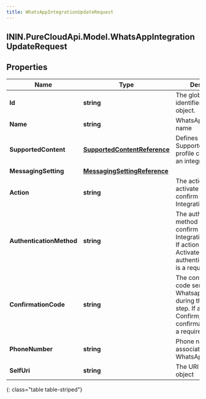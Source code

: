 ```yaml
---
title: WhatsAppIntegrationUpdateRequest
---
```

## ININ.PureCloudApi.Model.WhatsAppIntegrationUpdateRequest

## Properties

|Name | Type | Description | Notes|
|------------ | ------------- | ------------- | -------------|
| **Id** | **string** | The globally unique identifier for the object. | [optional] |
| **Name** | **string** | WhatsApp Integration name | [optional] |
| **SupportedContent** | [**SupportedContentReference**](SupportedContentReference.html) | Defines the SupportedContent profile configured for an integration | [optional] |
| **MessagingSetting** | [**MessagingSettingReference**](MessagingSettingReference.html) |  | [optional] |
| **Action** | **string** | The action used to activate and then confirm a WhatsApp Integration. | [optional] |
| **AuthenticationMethod** | **string** | The authentication method used to confirm a WhatsApp Integration activation. If action is set to Activate, then authenticationMethod is a required field.  | [optional] |
| **ConfirmationCode** | **string** | The confirmation code sent by Whatsapp to you during the activation step. If action is set to Confirm, then confirmationCode is a required field. | [optional] |
| **PhoneNumber** | **string** | Phone number to associate with the WhatsApp integration | [optional] |
| **SelfUri** | **string** | The URI for this object | [optional] |
{: class="table table-striped"}


